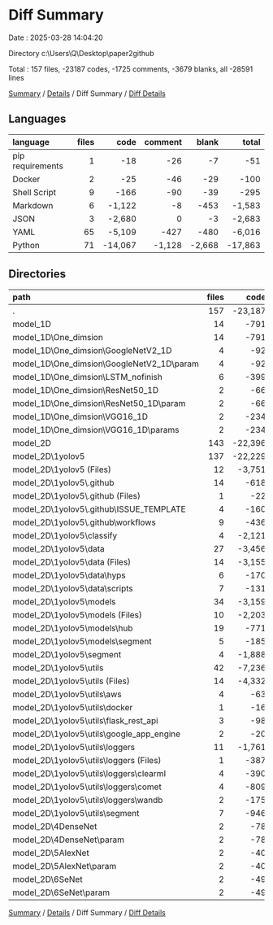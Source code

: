 # Diff Summary

Date : 2025-03-28 14:04:20

Directory c:\\Users\\Q\\Desktop\\paper2github

Total : 157 files,  -23187 codes, -1725 comments, -3679 blanks, all -28591 lines

[Summary](results.md) / [Details](details.md) / Diff Summary / [Diff Details](diff-details.md)

## Languages
| language | files | code | comment | blank | total |
| :--- | ---: | ---: | ---: | ---: | ---: |
| pip requirements | 1 | -18 | -26 | -7 | -51 |
| Docker | 2 | -25 | -46 | -29 | -100 |
| Shell Script | 9 | -166 | -90 | -39 | -295 |
| Markdown | 6 | -1,122 | -8 | -453 | -1,583 |
| JSON | 3 | -2,680 | 0 | -3 | -2,683 |
| YAML | 65 | -5,109 | -427 | -480 | -6,016 |
| Python | 71 | -14,067 | -1,128 | -2,668 | -17,863 |

## Directories
| path | files | code | comment | blank | total |
| :--- | ---: | ---: | ---: | ---: | ---: |
| . | 157 | -23,187 | -1,725 | -3,679 | -28,591 |
| model_1D | 14 | -791 | -199 | -248 | -1,238 |
| model_1D\\One_dimsion | 14 | -791 | -199 | -248 | -1,238 |
| model_1D\\One_dimsion\\GoogleNetV2_1D | 4 | -92 | -46 | -33 | -171 |
| model_1D\\One_dimsion\\GoogleNetV2_1D\\param | 4 | -92 | -46 | -33 | -171 |
| model_1D\\One_dimsion\\LSTM_nofinish | 6 | -399 | -101 | -155 | -655 |
| model_1D\\One_dimsion\\ResNet50_1D | 2 | -66 | -6 | -17 | -89 |
| model_1D\\One_dimsion\\ResNet50_1D\\param | 2 | -66 | -6 | -17 | -89 |
| model_1D\\One_dimsion\\VGG16_1D | 2 | -234 | -46 | -43 | -323 |
| model_1D\\One_dimsion\\VGG16_1D\\params | 2 | -234 | -46 | -43 | -323 |
| model_2D | 143 | -22,396 | -1,526 | -3,431 | -27,353 |
| model_2D\\1yolov5 | 137 | -22,229 | -1,519 | -3,389 | -27,137 |
| model_2D\\1yolov5 (Files) | 12 | -3,751 | -210 | -654 | -4,615 |
| model_2D\\1yolov5\\.github | 14 | -618 | -64 | -107 | -789 |
| model_2D\\1yolov5\\.github (Files) | 1 | -22 | -3 | -3 | -28 |
| model_2D\\1yolov5\\.github\\ISSUE_TEMPLATE | 4 | -160 | -4 | -19 | -183 |
| model_2D\\1yolov5\\.github\\workflows | 9 | -436 | -57 | -85 | -578 |
| model_2D\\1yolov5\\classify | 4 | -2,121 | -53 | -106 | -2,280 |
| model_2D\\1yolov5\\data | 27 | -3,456 | -289 | -155 | -3,900 |
| model_2D\\1yolov5\\data (Files) | 14 | -3,155 | -177 | -111 | -3,443 |
| model_2D\\1yolov5\\data\\hyps | 6 | -170 | -34 | -13 | -217 |
| model_2D\\1yolov5\\data\\scripts | 7 | -131 | -78 | -31 | -240 |
| model_2D\\1yolov5\\models | 34 | -3,159 | -272 | -580 | -4,011 |
| model_2D\\1yolov5\\models (Files) | 10 | -2,203 | -145 | -376 | -2,724 |
| model_2D\\1yolov5\\models\\hub | 19 | -771 | -102 | -164 | -1,037 |
| model_2D\\1yolov5\\models\\segment | 5 | -185 | -25 | -40 | -250 |
| model_2D\\1yolov5\\segment | 4 | -1,888 | -128 | -167 | -2,183 |
| model_2D\\1yolov5\\utils | 42 | -7,236 | -503 | -1,620 | -9,359 |
| model_2D\\1yolov5\\utils (Files) | 14 | -4,332 | -286 | -888 | -5,506 |
| model_2D\\1yolov5\\utils\\aws | 4 | -63 | -16 | -18 | -97 |
| model_2D\\1yolov5\\utils\\docker | 1 | -16 | -36 | -22 | -74 |
| model_2D\\1yolov5\\utils\\flask_rest_api | 3 | -98 | -7 | -34 | -139 |
| model_2D\\1yolov5\\utils\\google_app_engine | 2 | -20 | -10 | -11 | -41 |
| model_2D\\1yolov5\\utils\\loggers | 11 | -1,761 | -76 | -473 | -2,310 |
| model_2D\\1yolov5\\utils\\loggers (Files) | 1 | -387 | -12 | -72 | -471 |
| model_2D\\1yolov5\\utils\\loggers\\clearml | 4 | -390 | -40 | -124 | -554 |
| model_2D\\1yolov5\\utils\\loggers\\comet | 4 | -809 | -18 | -246 | -1,073 |
| model_2D\\1yolov5\\utils\\loggers\\wandb | 2 | -175 | -6 | -31 | -212 |
| model_2D\\1yolov5\\utils\\segment | 7 | -946 | -72 | -174 | -1,192 |
| model_2D\\4DenseNet | 2 | -78 | -3 | -24 | -105 |
| model_2D\\4DenseNet\\param | 2 | -78 | -3 | -24 | -105 |
| model_2D\\5AlexNet | 2 | -40 | -2 | -5 | -47 |
| model_2D\\5AlexNet\\param | 2 | -40 | -2 | -5 | -47 |
| model_2D\\6SeNet | 2 | -49 | -2 | -13 | -64 |
| model_2D\\6SeNet\\param | 2 | -49 | -2 | -13 | -64 |

[Summary](results.md) / [Details](details.md) / Diff Summary / [Diff Details](diff-details.md)